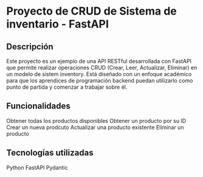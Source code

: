 # Proyecto de CRUD de Sistema de inventario - FastAPI
## Descripción
Este proyecto es un ejemplo de una API RESTful desarrollada con FastAPI que permite realizar operaciones CRUD (Crear, Leer, Actualizar, Eliminar) en un modelo de sistem inventory. Está diseñado con un enfoque académico para que los aprendices de programación backend puedan utilizarlo como punto de partida y comenzar a trabajar sobre él.

## Funcionalidades
Obtener todas los productos disponibles
Obtener un producto por su ID
Crear un nueva prodcuto
Actualizar una producto existente
Eliminar un producto

## Tecnologías utilizadas
Python
FastAPI
Pydantic



